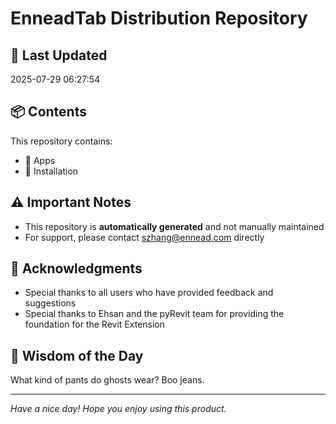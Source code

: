 # EnneadTab Distribution Repository

## 📅 Last Updated
2025-07-29 06:27:54



## 📦 Contents
This repository contains:
- 📂 Apps
- 📂 Installation

## ⚠️ Important Notes
- This repository is **automatically generated** and not manually maintained
- For support, please contact szhang@ennead.com directly

## 🙏 Acknowledgments
- Special thanks to all users who have provided feedback and suggestions
- Special thanks to Ehsan and the pyRevit team for providing the foundation for the Revit Extension

## 💭 Wisdom of the Day
What kind of pants do ghosts wear? Boo jeans.

---
*Have a nice day! Hope you enjoy using this product.*

